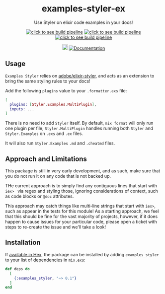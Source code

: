 <h1 align="center">examples-styler-ex</h1>
</p>
<p align="center">Use Styler on elixir code examples in your docs!</p>
<p align="center">
    <a href="https://dev.azure.com/peake100/Peake100/_build?definitionId=21"><img src="https://dev.azure.com/peake100/Peake100/_apis/build/status/examples-styler-ex?repoName=peake100%2examples-styler-ex&branchName=dev" alt="click to see build pipeline"></a>
    <a href="https://dev.azure.com/peake100/Peake100/_build?definitionId=21"><img src="https://img.shields.io/azure-devops/tests/peake100/Peake100/21/dev?compact_message" alt="click to see build pipeline"></a>
    <a href="https://dev.azure.com/peake100/Peake100/_build?definitionId=21"><img src="https://img.shields.io/azure-devops/coverage/peake100/Peake100/21/dev?compact_message" alt="click to see build pipeline"></a>
</p>
<p align="center">
    <a href="https://hex.pm/packages/examples_styler"><img src="https://img.shields.io/hexpm/v/examples_styler.svg" alt="Hex version" height="18"></a>
    <a href="https://hexdocs.pm/examples_styler/readme.html"><img src="https://img.shields.io/badge/docs-hexdocs.pm-blue" alt="Documentation"></a>
</p>

## Usage

`Examples Styler` relies on [adobe/elixir-styler](https://github.com/adobe/elixir-styler),
and acts as an extension to bring the same styling rules to your docs!

Add the following `plugins` value to your `.formatter.exs` file:

```elixir
[
  plugins: [Styler.Examples.MultiPlugin],
  inputs: ...
]
```

There is no need to add `Styler` itself. By default, `mix format` will only run one 
plugin per file; `Styler.MultiPlugin` handles running both `Styler` and 
`Styler.Examples` on `.exs` and `.ex` files.

It will also run `Styler.Examples` `.md` and `.cheatmd` files.

## Approach and Limitations

This package is still in very early development, and as such, make sure that you do not
run it on any code that is not backed up.

THe current approach is to simply find any contiguous lines that start with `iex> ` via
regex and styling those, ignoring considerations of context, such as code blocks or 
`@doc` attributes.

This approach may catch things like multi-line strings that start with `iex>`, such as
appear in the tests for this module! As a starting approach, we feel that this should be
fine for the vast majority of projects, however, if it does happen to cause issues for 
your particular code, please open a ticket with steps to re-create the issue and we'll
take a look!

## Installation

If [available in Hex](https://hex.pm/docs/publish), the package can be installed
by adding `examples_styler` to your list of dependencies in `mix.exs`:

```elixir
def deps do
  [
    {:examples_styler, "~> 0.1"}
  ]
end
```